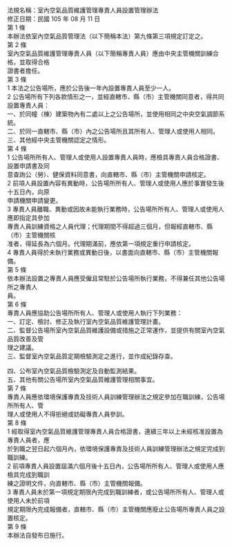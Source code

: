 法規名稱：室內空氣品質維護管理專責人員設置管理辦法  
修正日期：民國 105 年 08 月 11 日  
第 1 條  
本辦法依室內空氣品質管理法（以下簡稱本法）第九條第三項規定訂定之。  
第 2 條  
室內空氣品質維護管理專責人員（以下簡稱專責人員）應由中央主管機關訓練合格，並取得合格  
證書者擔任。  
第 3 條  
1 本法之公告場所，應於公告後一年內設置專責人員至少一人。  
2 公告場所有下列各款情形之一，並經直轄市、縣（市）主管機關同意者，得共同設置專責人員：  
一、於同幢（棟）建築物內有二處以上之公告場所，並使用相同之中央空氣調節系統。  
二、於同一直轄市、縣（市）內之公告場所且其所有人、管理人或使用人相同。  
三、其他經中央主管機關認定之情形。  
第 4 條  
1 公告場所所有人、管理人或使用人設置專責人員時，應檢具專責人員合格證書、設置申請書及同  
意查詢公（勞）、健保資料同意書，向直轄市、縣（市）主管機關申請核定。  
2 前項人員設置內容有異動時，公告場所所有人、管理人或使用人應於事實發生後十五日內，向原  
申請機關申請變更。  
3 專責人員離職、異動或因故未能執行業務時，公告場所所有人、管理人或使用人應即指定具參加  
專責人員訓練資格之人員代理；代理期間不得超過三個月，但報經直轄市、縣（市）主管機關核  
准者，得延長為六個月。代理期滿前，應依第一項規定重行申請核定。  
4 專責人員得於未執行業務或異動日後，以書面向直轄市、縣（市）主管機關報備。  
第 5 條  
依本辦法設置之專責人員應受僱且常駐於公告場所執行業務，不得兼任其他公告場所之專責人  
員。  
第 6 條  
專責人員應協助公告場所所有人、管理人或使用人執行下列業務：  
一、訂定、檢討、修正及執行室內空氣品質維護管理計畫。  
二、監督公告場所室內空氣品質維護設備或措施之正常運作，並提供有關室內空氣品質改善及管  
理之建議。  
三、監督室內空氣品質定期檢驗測定之進行，並作成紀錄存查。  


四、公布室內空氣品質檢驗測定及自動監測結果。  
五、其他有關公告場所室內空氣品質維護管理相關事宜。  
第 7 條  
專責人員應依環境保護專責及技術人員訓練管理辦法之規定參加在職訓練，公告場所所有人、管  
理人或使用人不得拒絕或妨礙專責人員參訓。  
第 8 條  
1 經取得室內空氣品質維護管理專責人員合格證書，連續三年以上未經核准設置為專責人員者，應  
於到職之翌日起六個月內，依環境保護專責及技術人員訓練管理辦法之規定完成到職訓練。  
2 前項專責人員設置屆滿六個月後十五日內，公告場所所有人、管理人或使用人應檢具完成到職訓  
練之證明文件，向直轄市、縣（市）主管機關報備。  
3 專責人員未於第一項規定期限內完成到職訓練者，或公告場所所有人、管理人或使用人未於前項  
規定期限內完成報備者，直轄市、縣（市）主管機關應廢止公告場所專責人員之設置核定。  
第 9 條  
本辦法自發布日施行。  


